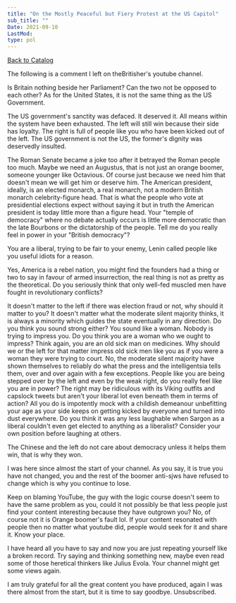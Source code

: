 ```yaml
---
title: "On the Mostly Peaceful but Fiery Protest at the US Capitol"
sub_title: ""
Date: 2021-09-10
LastMod:
type: pol
---
```


[Back to Catalog](/)

The following is a comment I left on theBritisher's youtube channel.

Is Britain nothing beside her Parliament? Can the two not be opposed to each other? As for the United States, it is not the same thing as the US Government.

The US government's sanctity was defaced. It deserved it. All means within the system have been exhausted. The left will still win because their side has loyalty. The right is full of people like you who have been kicked out of the left. The US government is not the US, the former's dignity was deservedly insulted.

The Roman Senate became a joke too after it betrayed the Roman people too much. Maybe we need an Augustus, that is not just an orange boomer, someone younger like Octavious. Of course just because we need him that doesn't mean we will get him or deserve him. The American president, ideally, is an elected monarch, a real monarch, not a modern British monarch celebrity-figure head. That is what the people who vote at presidential elections expect without saying it but in truth the American president is today little more than a figure head. Your "temple of democracy" where no debate actually occurs is little more democratic than the late Bourbons or the dictatorship of the people. Tell me do you really feel in power in your "British democracy"?

You are a liberal, trying to be fair to your enemy, Lenin called people like you useful idiots for a reason.

Yes, America is a rebel nation, you might find the founders had a thing or two to say in favour of armed insurrection, the real thing is not as pretty as the theoretical. Do you seriously think that only well-fed muscled men have fought in revolutionary conflicts?

It doesn't matter to the left if there was election fraud or not, why should it matter to you? It doesn't matter what the moderate silent majority thinks, it is always a minority which guides the state eventually in any direction. Do you think you sound strong either? You sound like a woman. Nobody is trying to impress you. Do you think you are a woman who we ought to impress? Think again, you are an old sick man on medicines. Why should we or the left for that matter impress old sick men like you as if you were a woman they were trying to court. No, the moderate silent majority have shown themselves to reliably do what the press and the intelligentsia tells them, over and over again with a few exceptions. People like you are being stepped over by the left and even by the weak right, do you really feel like you are in power? The right may be ridiculous with its Viking outfits and capslock tweets but aren't your liberal lot even beneath them in terms of action? All you do is impotently mock with a childish demeanour unbefitting your age as your side keeps on getting kicked by everyone and turned into dust everywhere. Do you think it was any less laughable when Sargon as a liberal couldn't even get elected to anything as a liberalist? Consider your own position before laughing at others.

The Chinese and the left do not care about democracy unless it helps them win, that is why they won.

I was here since almost the start of your channel. As you say, it is true you have not changed, you and the rest of the boomer anti-sjws have refused to change which is why you continue to lose.

Keep on blaming YouTube, the guy with the logic course doesn't seem to have the same problem as you, could it not possibly be that less people just find your content interesting because they have outgrown you? No, of course not it is Orange boomer's fault lol. If your content resonated with people then no matter what youtube did, people would seek for it and share it. Know your place.

I have heard all you have to say and now you are just repeating yourself like a broken record. Try saying and thinking something new, maybe even read some of those heretical thinkers like Julius Evola. Your channel might get some views again.

I am truly grateful for all the great content you have produced, again I was there almost from the start, but it is time to say goodbye. Unsubscribed.
